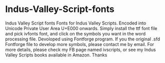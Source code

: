 # Indus-Valley-Script-fonts
Indus Valley Script fonts
Fonts for Indus Valley Scripts. Encoded into Unicode Private User Area U+E000 onwards.
Simply install the ttf font file and pick ivfonts font, and click on the symbols you want 
in the word processing file. Devoloped using Fontforge program. If you the original .sfd 
Fontforge file to develop more symbols, please contact me by email. For more details,
please check my FB page named ivscripts, or see my Indus Valley Scripts books available in
Amazon. Thanks
